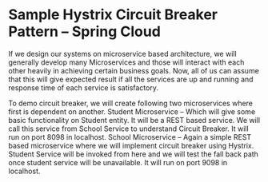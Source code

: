 # Sample Hystrix Circuit Breaker Pattern – Spring Cloud

If we design our systems on microservice based architecture, we will generally develop many Microservices and those will interact with each other heavily in achieving certain business goals. Now, all of us can assume that this will give expected result if all the services are up and running and response time of each service is satisfactory.

To demo circuit breaker, we will create following two microservices where first is dependent on another.
Student Microservice – Which will give some basic functionality on Student entity. It will be a REST based service. We will call this service from School Service to understand Circuit Breaker. It will run on port 8098 in localhost.
School Microservice – Again a simple REST based microservice where we will implement circuit breaker using Hystrix. Student Service will be invoked from here and we will test the fall back path once student service will be unavailable. It will run on port 9098 in localhost.

